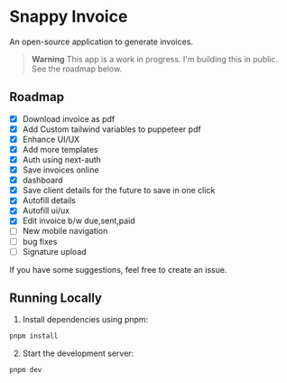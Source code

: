 # Snappy Invoice

An open-source application to generate invoices.

> **Warning**
> This app is a work in progress. I'm building this in public.
> See the roadmap below.

## Roadmap

- [x] Download invoice as pdf
- [x] Add Custom tailwind variables to puppeteer pdf
- [x] Enhance UI/UX
- [x] Add more templates
- [x] Auth using next-auth
- [x] Save invoices online
- [x] dashboard
- [x] Save client details for the future to save in one click
- [x] Autofill details
- [x] Autofill ui/ux
- [x] Edit invoice b/w due,sent,paid
- [ ] New mobile navigation
- [ ] bug fixes
- [ ] Signature upload

If you have some suggestions, feel free to create an issue.

## Running Locally

1. Install dependencies using pnpm:

```sh
pnpm install
```

2. Start the development server:

```sh
pnpm dev
```
